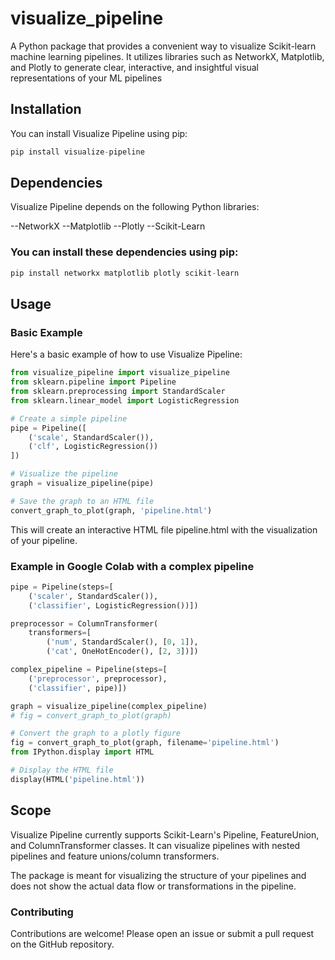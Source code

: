 # visualize_pipeline
A Python package that provides a convenient way to visualize Scikit-learn machine learning pipelines. It utilizes libraries such as NetworkX, Matplotlib, and Plotly to generate clear, interactive, and insightful visual representations of your ML pipelines

## Installation

You can install Visualize Pipeline using pip:

```python
pip install visualize-pipeline

```
## Dependencies

Visualize Pipeline depends on the following Python libraries:

--NetworkX
--Matplotlib
--Plotly
--Scikit-Learn

### You can install these dependencies using pip:
```python
pip install networkx matplotlib plotly scikit-learn

```
## Usage

### Basic Example
Here's a basic example of how to use Visualize Pipeline:

```python
from visualize_pipeline import visualize_pipeline
from sklearn.pipeline import Pipeline
from sklearn.preprocessing import StandardScaler
from sklearn.linear_model import LogisticRegression

# Create a simple pipeline
pipe = Pipeline([
    ('scale', StandardScaler()),
    ('clf', LogisticRegression())
])

# Visualize the pipeline
graph = visualize_pipeline(pipe)

# Save the graph to an HTML file
convert_graph_to_plot(graph, 'pipeline.html')

```

This will create an interactive HTML file pipeline.html with the visualization of your pipeline.

### Example in Google Colab with a complex pipeline

```python
pipe = Pipeline(steps=[
    ('scaler', StandardScaler()),
    ('classifier', LogisticRegression())])

preprocessor = ColumnTransformer(
    transformers=[
        ('num', StandardScaler(), [0, 1]),
        ('cat', OneHotEncoder(), [2, 3])])

complex_pipeline = Pipeline(steps=[
    ('preprocessor', preprocessor),
    ('classifier', pipe)])

graph = visualize_pipeline(complex_pipeline)
# fig = convert_graph_to_plot(graph)

# Convert the graph to a plotly figure
fig = convert_graph_to_plot(graph, filename='pipeline.html')
from IPython.display import HTML

# Display the HTML file
display(HTML('pipeline.html'))

```

## Scope

Visualize Pipeline currently supports Scikit-Learn's Pipeline, FeatureUnion, and ColumnTransformer classes. It can visualize pipelines with nested pipelines and feature unions/column transformers.

The package is meant for visualizing the structure of your pipelines and does not show the actual data flow or transformations in the pipeline.

### Contributing
Contributions are welcome! Please open an issue or submit a pull request on the GitHub repository.

